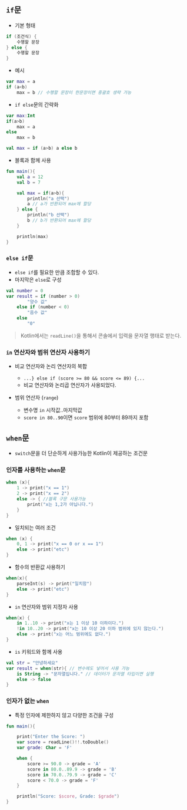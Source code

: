 ## `if`문

* 기본 형태

```kotlin
if (조건식) {
    수행할 문장
} else {
    수행할 문장
}
```

* 예시
```kotlin
var max = a
if (a<b)
    max = b // 수행할 문장이 한문장이면 중괄호 생략 가능
```

* `if else`문의 간략화
```kotlin
var max:Int
if(a>b)
    max = a
else
    max = b
```

```kotlin
val max = if (a>b) a else b
```

* 블록과 함께 사용

```kotlin
fun main(){
    val a = 12
    val b = 7

    val max = if(a>b){
        println("a 선택")
        a // a가 반환되어 max에 할당
    } else {
        println("b 선택")
        b // b가 반환되어 max에 할당
    }

    println(max)
}
```

### `else if`문
* `else if`를 필요한 만큼 조합할 수 있다.
* 마지막은 `else`로 구성

```kotlin
val number = 0
var result = if (number > 0)
        "양수 값"
    else if (number < 0)
        "음수 값"
    else
        "0" 
```

> Kotlin에서는 `readLine()`을 통해서 콘솔에서 입력을 문자열 행태로 받는다.

### `in` 연산자와 범위 연산자 사용하기
* 비교 연산자와 논리 연산자의 복합
    * `...} else if (score >= 80 && score <= 89) {...`
    * 비교 연산자와 논리곱 연산자가 사용되었다.

* 범위 연산자 (`range`)
    * 변수명 `in` 시작값..마지막값
    * `score in 80..90`이면 `score` 범위에 80부터 89까지 포함

## `when`문
* `switch`문을 더 단순하게 사용가능한 Kotlin이 제공하는 조건문

### 인자를 사용하는 `when`문

```kotlin
when (x){
    1 -> print("x == 1")
    2 -> print("x == 2")
    else -> { //블록 구문 사용가능
        print("x는 1,2가 아닙니다.")
    }
}
```

* 일치되는 여러 조건

```kotlin
when (x) {
    0, 1 -> print("x == 0 or x == 1")
    else -> print("etc") 
}
```

* 함수의 반환값 사용하기

```kotlin
when(x){
    parseInt(s) -> print("일치함")
    else -> print("etc")
}
```

* `in` 연산자와 범위 지정자 사용

```kotlin
when(x) {
    in 1..10 -> print("x는 1 이상 10 이하이다.")
    !in 10..20 -> print("x는 10 이상 20 이하 범위에 있지 않는다.")
    else -> print("x는 어느 범위에도 없다.")
}
```

* `is` 키워드와 함께 사용

```kotlin
val str = "안녕하세요"
var result = when(str){ // 변수에도 넣어서 사용 가능
    is String -> "문자열입니다." // 데이터가 문자열 타입이면 실행
    else -> false
}
```

### 인자가 없는 `when`

* 특정 인자에 제한하지 않고 다양한 조건을 구성

```kotlin
fun main(){

    print("Enter the Score: ")
    var score = readLine()!!.toDouble()
    var grade: Char = 'F'

    when {
        score >= 90.0 -> grade = 'A'
        score in 80.0..89.9 -> grade = 'B'
        score in 70.0..79.9 -> grade = 'C'
        score < 70.0 -> grade = 'F'
    }

    println("Score: $score, Grade: $grade")
}
```